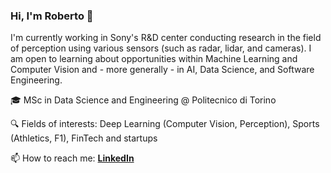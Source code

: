 <!--
**robertofranceschi/robertofranceschi** is a ✨ _special_ ✨ repository because its `README.md` (this file) appears on your GitHub profile.

Here are some ideas to get you started:

- 🔭 I’m currently working on ...
- 🌱 I’m currently learning ...
- 👯 I’m looking to collaborate on ...
- 🤔 I’m looking for help with ...
- 💬 Ask me about ...
- 📫 How to reach me: ...
- 😄 Pronouns: ...
- ⚡ Fun fact: ...


👨🏻‍💻 Learning about RL 🤖 [dpmd](https://deepmind.com/learning-resources/reinforcement-learning-series-2021)

-->
### Hi, I'm Roberto 👋

I'm currently working in Sony's R&D center conducting research in the field of perception using various sensors (such as radar, lidar, and cameras).
I am open to learning about opportunities within Machine Learning and Computer Vision and - more generally - in AI, Data Science, and Software Engineering.

🎓 MSc in Data Science and Engineering @ Politecnico di Torino

🔍 Fields of interests: Deep Learning (Computer Vision, Perception), Sports (Athletics, F1), FinTech and startups

📫 How to reach me: [**LinkedIn**](https://www.linkedin.com/in/roberto-franceschi/)

